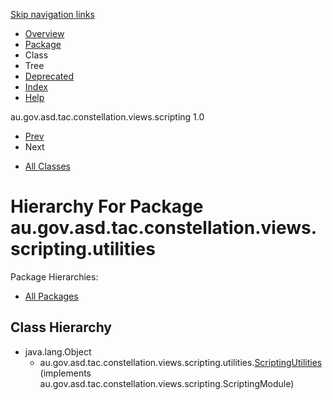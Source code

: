 <div class="topNav">

<span id="navbar.top"></span>

<div class="skipNav">

[Skip navigation links](#skip.navbar.top "Skip navigation links")

</div>

<span id="navbar.top.firstrow"></span>

-   [Overview](../ext/docs/CoreScriptingView/src/au/gov/asd/tac/constellation/views/scripting/docs/javadoc/overview-summary.md)
-   [Package](../ext/docs/CoreScriptingView/src/au/gov/asd/tac/constellation/views/scripting/docs/javadoc/utilities/package-summary.md)
-   Class
-   Tree
-   [Deprecated](../ext/docs/CoreScriptingView/src/au/gov/asd/tac/constellation/views/scripting/docs/javadoc/deprecated-list.md)
-   [Index](../ext/docs/CoreScriptingView/src/au/gov/asd/tac/constellation/views/scripting/docs/javadoc/index-all.md)
-   [Help](../ext/docs/CoreScriptingView/src/au/gov/asd/tac/constellation/views/scripting/docs/javadoc/help-doc.md)

<div class="aboutLanguage">

au.gov.asd.tac.constellation.views.scripting 1.0

</div>

</div>

<div class="subNav">

-   [Prev](../ext/docs/CoreScriptingView/src/au/gov/asd/tac/constellation/views/scripting/docs/javadoc/graph/iterators/package-tree.md)
-   Next

<!-- -->

-   [All Classes](../ext/docs/CoreScriptingView/src/au/gov/asd/tac/constellation/views/scripting/docs/javadoc/allclasses-noframe.md)

<div>

</div>

<span id="skip.navbar.top"></span>

</div>

<div class="header">

# Hierarchy For Package au.gov.asd.tac.constellation.views.scripting.utilities

<span class="packageHierarchyLabel">Package Hierarchies:</span>

-   [All Packages](../overview-tree.md)

</div>

<div class="contentContainer">

## Class Hierarchy

-   java.lang.Object
    -   au.gov.asd.tac.constellation.views.scripting.utilities.[<span
        class="typeNameLink">ScriptingUtilities</span>](../ext/docs/CoreScriptingView/src/au/gov/asd/tac/constellation/views/scripting/docs/javadoc/utilities/ScriptingUtilities.md "class in au.gov.asd.tac.constellation.views.scripting.utilities")
        (implements
        au.gov.asd.tac.constellation.views.scripting.ScriptingModule)

</div>
